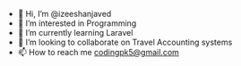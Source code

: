 - 👋 Hi, I’m @izeeshanjaved
- 👀 I’m interested in Programming
- 🌱 I’m currently learning Laravel
- 💞️ I’m looking to collaborate on Travel Accounting systems
- 📫 How to reach me codingpk5@gmail.com


<!---
izeeshanjaved/izeeshanjaved is a ✨ special ✨ repository because its `README.md` (this file) appears on your GitHub profile.
You can click the Preview link to take a look at your changes.
--->
